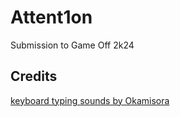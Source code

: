 # Attent1on
Submission to Game Off 2k24 
## Credits
[keyboard typing sounds by Okamisora](
https://www.myinstants.com/en/instant/keyboard-typing-sound-16012/)

